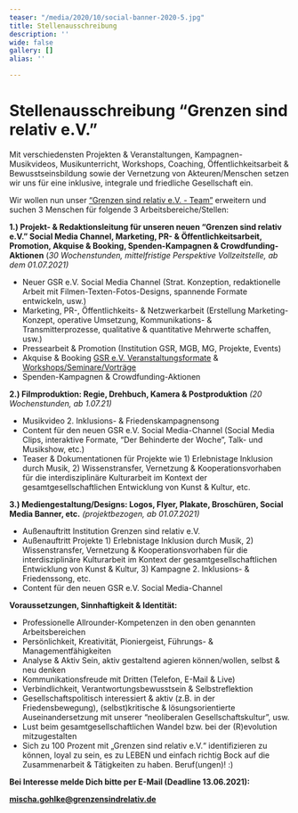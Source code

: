 ```yaml
---
teaser: "/media/2020/10/social-banner-2020-5.jpg"
title: Stellenausschreibung
description: ''
wide: false
gallery: []
alias: ''

---
```

# **Stellenausschreibung “Grenzen sind relativ e.V.”**

Mit verschiedensten Projekten & Veranstaltungen, Kampagnen-Musikvideos, Musikunterricht, Workshops, Coaching, Öffentlichkeitsarbeit & Bewusstseinsbildung sowie der Vernetzung von Akteuren/Menschen setzen wir uns für eine inklusive, integrale und friedliche Gesellschaft ein.

Wir wollen nun unser [“Grenzen sind relativ e.V. - Team”](https://www.grenzensindrelativ.de/ueber-uns/das-team) erweitern und suchen 3 Menschen für folgende 3 Arbeitsbereiche/Stellen:

**1.) Projekt- & Redaktionsleitung für unseren neuen “Grenzen sind relativ e.V.” Social Media Channel, Marketing, PR- & Öffentlichkeitsarbeit, Promotion, Akquise & Booking, Spenden-Kampagnen & Crowdfunding-Aktionen** (_30 Wochenstunden, mittelfristige Perspektive Vollzeitstelle, ab dem 01.07.2021)_

* Neuer GSR e.V. Social Media Channel (Strat. Konzeption, redaktionelle Arbeit mit Filmen-Texten-Fotos-Designs, spannende Formate entwickeln, usw.)
* Marketing, PR-, Öffentlichkeits- & Netzwerkarbeit (Erstellung Marketing-Konzept, operative Umsetzung, Kommunikations- & Transmitterprozesse, qualitative & quantitative Mehrwerte schaffen, usw.)
* Pressearbeit & Promotion (Institution GSR, MGB, MG, Projekte, Events)
* Akquise & Booking [GSR e.V. Veranstaltungsformate](https://www.grenzensindrelativ.de/aktivitaeten/projekte-und-veranstaltungen/veranstaltungsformate-fuer-dein-event/infos-veranstaltungsformate-fur-dein-event) & [Workshops/Seminare/Vorträge](https://www.grenzensindrelativ.de/aktivitaeten/musikunterricht-workshops-coaching/workshops-seminare-vortraege/allgemeine-infos-workshops-seminare-vortrage)
* Spenden-Kampagnen & Crowdfunding-Aktionen

**2.) Filmproduktion: Regie, Drehbuch, Kamera & Postproduktion** _(20 Wochenstunden, ab 1.07.21)_

* Musikvideo 2. Inklusions- & Friedenskampagnensong
* Content für den neuen GSR e.V. Social Media-Channel (Social Media Clips, interaktive Formate, “Der Behinderte der Woche”, Talk- und Musikshow, etc.)
* Teaser & Dokumentationen für Projekte wie 1) Erlebnistage Inklusion durch Musik, 2) Wissenstransfer, Vernetzung & Kooperationsvorhaben für die interdisziplinäre Kulturarbeit im Kontext der gesamtgesellschaftlichen Entwicklung von Kunst & Kultur, etc.

**3.) Mediengestaltung/Designs: Logos, Flyer, Plakate, Broschüren, Social Media Banner, etc.** _(projektbezogen, ab 01.07.2021)_

* Außenauftritt Institution Grenzen sind relativ e.V.
* Außenauftritt Projekte 1) Erlebnistage Inklusion durch Musik, 2) Wissenstransfer, Vernetzung & Kooperationsvorhaben für die interdisziplinäre Kulturarbeit im Kontext der gesamtgesellschaftlichen Entwicklung von Kunst & Kultur, 3) Kampagne 2. Inklusions- & Friedenssong, etc.
* Content für den neuen GSR e.V. Social Media-Channel

**Voraussetzungen, Sinnhaftigkeit & Identität:**

* Professionelle Allrounder-Kompetenzen in den oben genannten Arbeitsbereichen
* Persönlichkeit, Kreativität, Pioniergeist, Führungs- & Managementfähigkeiten
* Analyse & Aktiv Sein, aktiv gestaltend agieren können/wollen, selbst & neu denken
* Kommunikationsfreude mit Dritten (Telefon, E-Mail & Live)
* Verbindlichkeit, Verantwortungsbewusstsein & Selbstreflektion
* Gesellschaftspolitisch interessiert & aktiv (z.B. in der Friedensbewegung), (selbst)kritische & lösungsorientierte Auseinandersetzung mit unserer “neoliberalen Gesellschaftskultur”, usw.
* Lust beim gesamtgesellschaftlichen Wandel bzw. bei der (R)evolution mitzugestalten
* Sich zu 100 Prozent mit „Grenzen sind relativ e.V.“ identifizieren zu können, loyal zu sein, es zu LEBEN und einfach richtig Bock auf die Zusammenarbeit & Tätigkeiten zu haben. Beruf(ungen)! :)

**Bei Interesse melde Dich bitte per E-Mail (Deadline 13.06.2021):**

**mischa.gohlke@grenzensindrelativ.de**